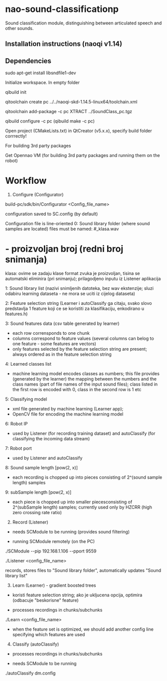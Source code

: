nao-sound-classificationp
========================

Sound classification module, distinguishing between articulated speech and other sounds.


Installation instructions (naoqi v1.14)
-------------------------

Dependencies
------------

sudo apt-get install libsndfile1-dev

Initialize workspace. In empty folder

qibuild init

qitoolchain create pc ../../naoqi-skd-1.14.5-linux64/toolchain.xml

qitoolchain add-package -c pc XTRACT ../SoundClass_pc.tgz

qibuild configure -c pc
(qibuild make -c pc)

Open project (CMakeLists.txt) in QtCreator (v5.x.x), specify build folder corrrectly!

For building 3rd party packages

Get Opennao VM (for building 3rd party packages and running them on the robot)

Workflow
========

1) Configure (Configurator)

build-pc/sdk/bin/Configurator <Config_file_name>

configuration saved to SC.config (by default)

Configuration file is line-oriented
0: Sound library folder (where sound samples are located)
files must be named: #_klasa.wav
# - proizvoljan broj (redni broj snimanja)
klasa: ovime se zadaju klase
format zvuka je proizvoljan, tisina se automatski eliminira (pri snimanju); prilagodjeno inputu iz Listener aplikacija

1: Sound library list (nazivi snimljenih datoteka, bez wav ekstenzije; sluzi odabiru learning dataseta - ne mora se uciti iz cijelog dataseta)

2: Feature selection string (Learner i autoClassify ga citaju, svako slovo predstavlja 1 feature koji ce se koristiti za klasifikaciju, enkodirano u features.h)

3: Sound features data (csv table generated by learner)

- each row corrensponds to one chunk
- columns correspond to feature values (several columns can belog to one feature - some features are vectors)
- only features selected by the feature selection string are present; always ordered as in the feature selection string

4: Learned classes list

- machine learning model encodes classes as numbers; this file provides (generated by the learner) the mapping between the numbers and the class names (part of file names of the input sound files); class listed in the first row is encoded with 0, class in the second row is 1 etc 

5: Classifying model

- xml file generated by machine learning (Learner app);
- OpenCV file for encoding the machine learning model

6: Robot IP

- used by Listener (for recording training dataset) and autoClassify (for classifying the incoming data stream)

7: Robot port

- used by Listener and autoClassify

8: Sound sample length [pow(2, x)]

- each recording is chopped up into pieces consisting of  2^(sound sample length) samples 

9: subSample length [pow(2, x)]

- each piece is chopped up into smaller piecesconsisting of 2^(subSample length) samples; currently used only by HZCRR (high zero crossing rate ratio) 


2) Record (Listener)

- needs SCModule to be running (provides sound filtering)

- running SCModule remotely (on the PC)

./SCModule --pip 192.168.1.106 --pport 9559

./Listener <config_file_name>

records, stores files to "Sound library folder", automatically updates "Sound library list"

3) Learn (Learner) - gradient boosted trees

- koristi feature selection string; ako je ukljucena opcija, optimira (odbacuje "beskorisne" feature)

- processes recordings in chunks/subchunks 

./Learn <config_file_name>

- when the feature set is optimized, we should add another config line specifying which features are used

4) Classify (autoClassify)

- processes recordings in chunks/subchunks 

- needs SCModule to be running

./autoClassify dm.config
